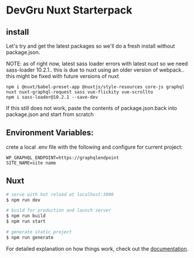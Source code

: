 # DevGru Nuxt Starterpack

## install

Let's try and get the latest packages so we'll do a fresh install without package.json.

NOTE: as of right now, latest sass loader errors with latest nuxt so we need sass-loader 10.2.1.. this is due to nuxt using an older version of webpack.. this might be fixed with future versions of nuxt

```
npm i @nuxt/babel-preset-app @nuxtjs/style-resources core-js graphql nuxt nuxt-graphql-request sass vue-flickity vue-scrollto
npm i sass-loader@10.2.1 --save-dev
```

If this still does not work, paste the contents of package.json.back into package.json and start from scratch

## Environment Variables:

crete a local .env file with the following and configure for current project:

```
WP_GRAPHQL_ENDPOINT=https://graphqlendpoint
SITE_NAME=site name
```

## Nuxt

```bash
# serve with hot reload at localhost:3000
$ npm run dev

# build for production and launch server
$ npm run build
$ npm run start

# generate static project
$ npm run generate
```

For detailed explanation on how things work, check out the [documentation](https://nuxtjs.org).
